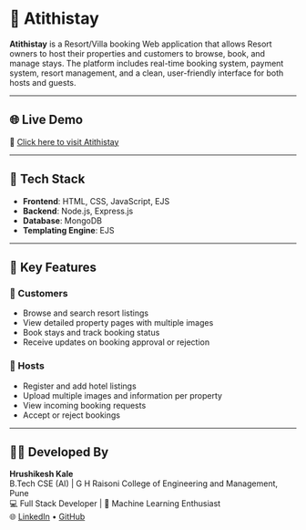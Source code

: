 # 🏨 Atithistay

**Atithistay** is a Resort/Villa booking Web application that allows Resort owners to host their properties and customers to browse, book, and manage stays. The platform includes real-time booking system, payment system, resort management, and a clean, user-friendly interface for both hosts and guests.

---

## 🌐 Live Demo

🔗 [Click here to visit Atithistay](https://atithistay-by-hrushi.onrender.com)

---

## 🚀 Tech Stack

- **Frontend**: HTML, CSS, JavaScript, EJS
- **Backend**: Node.js, Express.js
- **Database**: MongoDB
- **Templating Engine**: EJS

---

## 🔑 Key Features

### 👤 Customers
- Browse and search resort listings
- View detailed property pages with multiple images
- Book stays and track booking status
- Receive updates on booking approval or rejection

### 🏨 Hosts
- Register and add hotel listings
- Upload multiple images and information per property
- View incoming booking requests
- Accept or reject bookings

---

## 👨‍💻 Developed By

**Hrushikesh Kale**  
B.Tech CSE (AI) | G H Raisoni College of Engineering and Management, Pune  
💻 Full Stack Developer | 🤖 Machine Learning Enthusiast  
🌐 [LinkedIn](https://www.linkedin.com/in/hrushikesh-kale-6a3490335/) • [GitHub](https://github.com/Hrushikesh2089)

